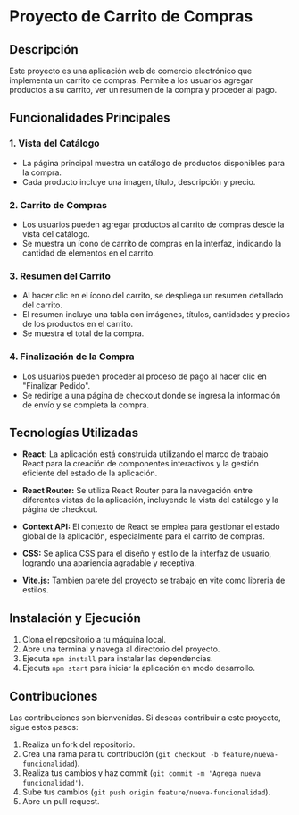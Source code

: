 # Proyecto de Carrito de Compras

## Descripción

Este proyecto es una aplicación web de comercio electrónico que implementa un carrito de compras. Permite a los usuarios agregar productos a su carrito, ver un resumen de la compra y proceder al pago.

## Funcionalidades Principales

### 1. Vista del Catálogo

- La página principal muestra un catálogo de productos disponibles para la compra.
- Cada producto incluye una imagen, título, descripción y precio.

### 2. Carrito de Compras

- Los usuarios pueden agregar productos al carrito de compras desde la vista del catálogo.
- Se muestra un ícono de carrito de compras en la interfaz, indicando la cantidad de elementos en el carrito.

### 3. Resumen del Carrito

- Al hacer clic en el ícono del carrito, se despliega un resumen detallado del carrito.
- El resumen incluye una tabla con imágenes, títulos, cantidades y precios de los productos en el carrito.
- Se muestra el total de la compra.

### 4. Finalización de la Compra

- Los usuarios pueden proceder al proceso de pago al hacer clic en "Finalizar Pedido".
- Se redirige a una página de checkout donde se ingresa la información de envío y se completa la compra.

## Tecnologías Utilizadas

- **React:** La aplicación está construida utilizando el marco de trabajo React para la creación de componentes interactivos y la gestión eficiente del estado de la aplicación.

- **React Router:** Se utiliza React Router para la navegación entre diferentes vistas de la aplicación, incluyendo la vista del catálogo y la página de checkout.

- **Context API:** El contexto de React se emplea para gestionar el estado global de la aplicación, especialmente para el carrito de compras.

- **CSS:** Se aplica CSS para el diseño y estilo de la interfaz de usuario, logrando una apariencia agradable y receptiva.

- **Vite.js:** Tambien parete del proyecto se trabajo en vite como libreria de estilos.

## Instalación y Ejecución

1. Clona el repositorio a tu máquina local.
2. Abre una terminal y navega al directorio del proyecto.
3. Ejecuta `npm install` para instalar las dependencias.
4. Ejecuta `npm start` para iniciar la aplicación en modo desarrollo.

## Contribuciones

Las contribuciones son bienvenidas. Si deseas contribuir a este proyecto, sigue estos pasos:

1. Realiza un fork del repositorio.
2. Crea una rama para tu contribución (`git checkout -b feature/nueva-funcionalidad`).
3. Realiza tus cambios y haz commit (`git commit -m 'Agrega nueva funcionalidad'`).
4. Sube tus cambios (`git push origin feature/nueva-funcionalidad`).
5. Abre un pull request.